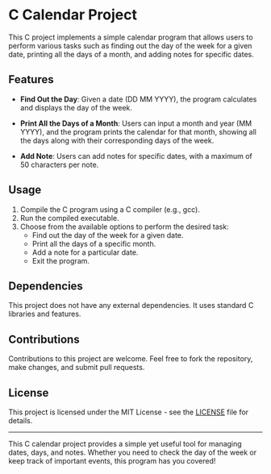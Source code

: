 # C Calendar Project

This C project implements a simple calendar program that allows users to perform various tasks such as finding out the day of the week for a given date, printing all the days of a month, and adding notes for specific dates.

## Features

- **Find Out the Day**: Given a date (DD MM YYYY), the program calculates and displays the day of the week.

- **Print All the Days of a Month**: Users can input a month and year (MM YYYY), and the program prints the calendar for that month, showing all the days along with their corresponding days of the week.

- **Add Note**: Users can add notes for specific dates, with a maximum of 50 characters per note.

## Usage

1. Compile the C program using a C compiler (e.g., gcc).
2. Run the compiled executable.
3. Choose from the available options to perform the desired task:
   - Find out the day of the week for a given date.
   - Print all the days of a specific month.
   - Add a note for a particular date.
   - Exit the program.

## Dependencies

This project does not have any external dependencies. It uses standard C libraries and features.

## Contributions

Contributions to this project are welcome. Feel free to fork the repository, make changes, and submit pull requests.

## License

This project is licensed under the MIT License - see the [LICENSE](LICENSE) file for details.

---

This C calendar project provides a simple yet useful tool for managing dates, days, and notes. Whether you need to check the day of the week or keep track of important events, this program has you covered!
